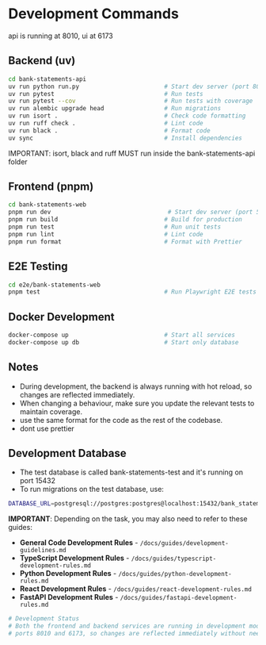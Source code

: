 # Development Commands

api is running at 8010, ui at 6173

## Backend (uv)
```bash
cd bank-statements-api
uv run python run.py                        # Start dev server (port 8010)
uv run pytest                               # Run tests
uv run pytest --cov                         # Run tests with coverage
uv run alembic upgrade head                 # Run migrations
uv run isort .                              # Check code formatting
uv run ruff check .                         # Lint code
uv run black .                              # Format code
uv sync                                     # Install dependencies
```

IMPORTANT: isort, black and ruff MUST run inside the bank-statements-api folder

## Frontend (pnpm)
```bash
cd bank-statements-web
pnpm run dev                                 # Start dev server (port 5173)
pnpm run build                              # Build for production
pnpm run test                               # Run unit tests
pnpm run lint                               # Lint code
pnpm run format                             # Format with Prettier
```

## E2E Testing
```bash
cd e2e/bank-statements-web
pnpm test                                   # Run Playwright E2E tests
```

## Docker Development
```bash
docker-compose up                           # Start all services
docker-compose up db                        # Start only database
```

## Notes

- During development, the backend is always running with hot reload, so changes are reflected immediately.
- When changing a behaviour, make sure you update the relevant tests to maintain coverage.
- use the same format for the code as the rest of the codebase.
- dont use prettier

## Development Database

- The test database is called bank-statements-test and it's running on port 15432
- To run migrations on the test database, use:
```bash
DATABASE_URL=postgresql://postgres:postgres@localhost:15432/bank_statements_test uv run alembic upgrade head   
```

**IMPORTANT**: Depending on the task, you may also need to refer to these guides:
- **General Code Development Rules** - `/docs/guides/development-guidelines.md`
- **TypeScript Development Rules** - `/docs/guides/typescript-development-rules.md`
- **Python Development Rules** - `/docs/guides/python-development-rules.md`
- **React Development Rules** - `/docs/guides/react-development-rules.md`
- **FastAPI Development Rules** - `/docs/guides/fastapi-development-rules.md`

```bash
# Development Status
# Both the frontend and backend services are running in development mode with hot reloading enabled, 
# ports 8010 and 6173, so changes are reflected immediately without needing to restart the server.
```
